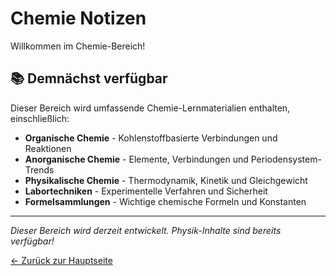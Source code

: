 # Chemie Notizen

Willkommen im Chemie-Bereich!

## 📚 Demnächst verfügbar

Dieser Bereich wird umfassende Chemie-Lernmaterialien enthalten, einschließlich:

- **Organische Chemie** - Kohlenstoffbasierte Verbindungen und Reaktionen
- **Anorganische Chemie** - Elemente, Verbindungen und Periodensystem-Trends
- **Physikalische Chemie** - Thermodynamik, Kinetik und Gleichgewicht
- **Labortechniken** - Experimentelle Verfahren und Sicherheit
- **Formelsammlungen** - Wichtige chemische Formeln und Konstanten

---

*Dieser Bereich wird derzeit entwickelt. Physik-Inhalte sind bereits verfügbar!*

[← Zurück zur Hauptseite](../index.md)
